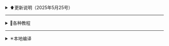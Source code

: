 <details>
<summary>⬆️更新说明（2025年5月25号）</summary>

---

2025年5月25号

1、 更换 [清理releases和workflows]，[新的设置方法在这里](https://github.com/danshui-git/delete-releases-workflows)

</details>

---

<details>
<summary>🔎各种教程</summary>
<br>

- [GitHub Actions 编译教程](https://github.com/danshui-git/shuoming#编译教程)
- [Amlogic、Rockchip系列固件打包设置教程](https://github.com/danshui-git/shuoming/blob/master/Amlogic.md)
- [在线更新固件插件说明](https://github.com/danshui-git/shuoming/blob/master/%E5%AE%9A%E6%97%B6%E6%9B%B4%E6%96%B0%E6%8F%92%E4%BB%B6.md)

<br/>
</details>

---

<details>
<summary>✴️本地编译</summary>
<br>
  
- [本地Ubuntu一键编译OpenWrt固件](https://github.com/281677160/bendi)

<br/>
</details>

